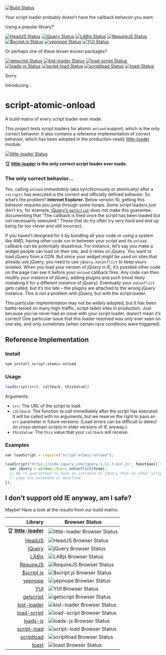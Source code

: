 [![Build Status][script-atomic-onload_img]][travis]

Your script loader probably doesn’t have the callback behavior you want.

Using a popular library?

[![HeadJS Status][headjs_img]][travis]
[![jQuery Status][jquery_img]][travis]
[![LABjs Status][labjs_img]][travis]
[![RequireJS Status][requirejs_img]][travis]
[![$script.js Status][scriptjs_img]][travis]
[![yepnope Status][yepnope_img]][travis]
[![YUI Status][yui_img]][travis]

Or perhaps one of these lesser-known packages?

[![getscript Status][getscript_img]][travis]
[![kist-loader Status][kist-loader_img]][travis]
[![load-script Status][load-script_img]][travis]
[![loads-js Status][loads-js_img]][travis]
[![script-load Status][script-load_img]][travis]
[![scriptload Status][scriptload_img]][travis]
[![toast Status][toast_img]][travis]

Sorry.

Introducing…

# script-atomic-onload

A build matrix of every script loader ever made.

This project tests script loaders for atomic `onload` support, which is the
only correct behavior. It also contains a reference implementation of correct
behavior, which has been adopted in the production-ready
[little-loader][little-loader] module.

[![little-loader Status][little-loader_img]][travis]

:trophy: **[little-loader][little-loader] is the only correct script loader ever made.**


### The only correct behavior…

Yes, calling `onload` *immediately* (aka synchronously or atomically) after a
`<script>` has executed is the correct and officially defined behavior. So
what’s the problem? **Internet Explorer.** Below version 10, getting this
behavior requires you jump through some hoops. Some script loaders just don’t
try; for example, [jQuery’s `getScript`][jquery] does not make this
guarantee, documenting that “The callback is fired once the script has been
loaded but not necessarily executed.” Those that do try often try *very hard*
and end up being far too clever and still incorrect.

If you haven’t designed for it by bundling all your code or using a system
like AMD, having other code run in between your script and its `onload`
callback can be potentially disastrous. For instance, let’s say you make a
widget people can load on their site, and it relies on jQuery. You want to load
jQuery from a CDN. But since your widget might be used on sites that already
use jQuery, you need to use `jQuery.noConflict` to keep yours isolated. When
you load your version of jQuery in IE, it’s possible other code on the page can
see it before your `onload` callback fires. Any code can then modify your
instance of jQuery, adding plugins and such (most likely mistaking it for a
different instance of jQuery). Eventually your `noConflict` gets called, but
it’s too late – the plugins are attached to the wrong jQuery instance. This is
not a problem with jQuery, but with the script loader.

This particular implementation may not be widely adopted, but it has been
battle-tested on many high-traffic, script-laden sites in production. Just
because you’ve never had an issue with your script loader, doesn’t mean it’s
correct! One particular issue that this loader resolved was only ever seen on
one site, and only sometimes (when certain race conditions were triggered).

## Reference Implementation

### Install

```sh
npm install script-atomic-onload
```

### Usage

```javascript
loadScript(src[, callback, thisValue])
```

Arguments:

* `src`: The URL of the script to load.
* `callback`: The function to call immediately after the script has executed. It
  will be called with no arguments, but we reserve the right to pass an `err`
  parameter in future versions. (Load errors can be difficult to detect on
  cross-domain scripts in older versions of IE anyway.)
* `thisValue`: The `this` value that your `callback` will receive.

### Examples

```javascript
var loadScript = require("script-atomic-onload");

loadScript("https://code.jquery.com/jquery-1.11.3.min.js", function() {
  var jQuery = window.jQuery.noConflict(true);
  // We’re guaranteed to have an instance of jQuery that no other script on the
  // page has extended or modified.
});
```

## I don’t support old IE anyway, am I safe?

Maybe! Have a look at the results from our build matrix:

Library | Browser Status
------: | --------------
:trophy: **[little-loader][]** | ![little-loader Browser Status][little-loader_browsers_img]
[HeadJS][headjs] | ![HeadJS Browser Status][headjs_browsers_img]
[jQuery][jquery] | ![jQuery Browser Status][jquery_browsers_img]
[LABjs][labjs] | ![LABjs Browser Status][labjs_browsers_img]
[RequireJS][requirejs] | ![RequireJS Browser Status][requirejs_browsers_img]
[$script.js][scriptjs] | ![$script.js Browser Status][scriptjs_browsers_img]
[yepnope][] | ![yepnope Browser Status][yepnope_browsers_img]
[YUI][yui] | ![YUI Browser Status][yui_browsers_img]
[getscript][] | ![getscript Browser Status][getscript_browsers_img]
[kist-loader][] | ![kist-loader Browser Status][kist-loader_browsers_img]
[load-script][] | ![load-script Browser Status][load-script_browsers_img]
[loads-js][] | ![loads-js Browser Status][loads-js_browsers_img]
[script-load][] | ![script-load Browser Status][script-load_browsers_img]
[scriptload][] | ![scriptload Browser Status][scriptload_browsers_img]
[toast][] | ![toast Browser Status][toast_browsers_img]

[script-atomic-onload_img]: https://img.shields.io/travis/exogen/script-atomic-onload/master.svg
[getscript_img]: http://badges.herokuapp.com/travis/exogen/script-atomic-onload?branch=master&env=TEST_LOADER=getscript&label=getscript
[headjs_img]: http://badges.herokuapp.com/travis/exogen/script-atomic-onload?branch=master&env=TEST_LOADER=headjs&label=HeadJS
[jquery_img]: http://badges.herokuapp.com/travis/exogen/script-atomic-onload?branch=master&env=TEST_LOADER=jquery&label=jQuery
[kist-loader_img]: http://badges.herokuapp.com/travis/exogen/script-atomic-onload?branch=master&env=TEST_LOADER=kist-loader&label=kist-loader
[labjs_img]: http://badges.herokuapp.com/travis/exogen/script-atomic-onload?branch=master&env=TEST_LOADER=labjs&label=LABjs
[little-loader_img]: http://badges.herokuapp.com/travis/exogen/script-atomic-onload?branch=master&env=TEST_LOADER=little-loader&label=little-loader
[load-script_img]: http://badges.herokuapp.com/travis/exogen/script-atomic-onload?branch=master&env=TEST_LOADER=load-script&label=load-script
[loads-js_img]: http://badges.herokuapp.com/travis/exogen/script-atomic-onload?branch=master&env=TEST_LOADER=loads-js&label=loads-js
[requirejs_img]: http://badges.herokuapp.com/travis/exogen/script-atomic-onload?branch=master&env=TEST_LOADER=requirejs&label=RequireJS
[scriptjs_img]: http://badges.herokuapp.com/travis/exogen/script-atomic-onload?branch=master&env=TEST_LOADER=scriptjs&label=$script.js
[scriptload_img]: http://badges.herokuapp.com/travis/exogen/script-atomic-onload?branch=master&env=TEST_LOADER=scriptload&label=scriptload
[script-load_img]: http://badges.herokuapp.com/travis/exogen/script-atomic-onload?branch=master&env=TEST_LOADER=script-load&label=script-load
[toast_img]: http://badges.herokuapp.com/travis/exogen/script-atomic-onload?branch=master&env=TEST_LOADER=toast&label=toast
[yepnope_img]: http://badges.herokuapp.com/travis/exogen/script-atomic-onload?branch=master&env=TEST_LOADER=yepnope&label=yepnope
[yui_img]: http://badges.herokuapp.com/travis/exogen/script-atomic-onload?branch=master&env=TEST_LOADER=yui&label=YUI

[script-atomic-onload_browsers_img]: http://badges.herokuapp.com/travis/exogen/script-atomic-onload/sauce/script-atomic-onload?name=script-atomic-onload
[headjs_browsers_img]: http://badges.herokuapp.com/travis/exogen/script-atomic-onload/sauce/script-atomic-onload?name=headjs
[jquery_browsers_img]: http://badges.herokuapp.com/travis/exogen/script-atomic-onload/sauce/script-atomic-onload?name=jquery
[labjs_browsers_img]: http://badges.herokuapp.com/travis/exogen/script-atomic-onload/sauce/script-atomic-onload?name=labjs
[little-loader_browsers_img]: http://badges.herokuapp.com/travis/exogen/script-atomic-onload/sauce/script-atomic-onload?name=little-loader
[requirejs_browsers_img]: http://badges.herokuapp.com/travis/exogen/script-atomic-onload/sauce/script-atomic-onload?name=requirejs
[yepnope_browsers_img]: http://badges.herokuapp.com/travis/exogen/script-atomic-onload/sauce/script-atomic-onload?name=yepnope
[getscript_browsers_img]: http://badges.herokuapp.com/travis/exogen/script-atomic-onload/sauce/script-atomic-onload?name=getscript
[kist-loader_browsers_img]: http://badges.herokuapp.com/travis/exogen/script-atomic-onload/sauce/script-atomic-onload?name=kist-loader
[load-script_browsers_img]: http://badges.herokuapp.com/travis/exogen/script-atomic-onload/sauce/script-atomic-onload?name=load-script
[loads-js_browsers_img]: http://badges.herokuapp.com/travis/exogen/script-atomic-onload/sauce/script-atomic-onload?name=loads-js
[script-load_browsers_img]: http://badges.herokuapp.com/travis/exogen/script-atomic-onload/sauce/script-atomic-onload?name=script-load
[scriptjs_browsers_img]: http://badges.herokuapp.com/travis/exogen/script-atomic-onload/sauce/script-atomic-onload?name=scriptjs
[scriptload_browsers_img]: http://badges.herokuapp.com/travis/exogen/script-atomic-onload/sauce/script-atomic-onload?name=scriptload
[toast_browsers_img]: http://badges.herokuapp.com/travis/exogen/script-atomic-onload/sauce/script-atomic-onload?name=toast
[yui_browsers_img]: http://badges.herokuapp.com/travis/exogen/script-atomic-onload/sauce/script-atomic-onload?name=yui

[travis]: https://travis-ci.org/exogen/script-atomic-onload

[getscript]: https://www.npmjs.com/package/getscript
[headjs]: http://headjs.com/
[jquery]: https://api.jquery.com/jquery.getscript
[kist-loader]: https://www.npmjs.com/package/kist-loader
[labjs]: http://labjs.com/
[little-loader]: https://github.com/walmartlabs/little-loader
[load-script]: https://www.npmjs.com/package/load-script
[loads-js]: https://www.npmjs.com/package/loads-js
[requirejs]: http://requirejs.org/
[scriptjs]: https://github.com/ded/script.js
[scriptload]: https://www.npmjs.com/package/scriptload
[script-load]: https://www.npmjs.com/package/script-load
[toast]: https://www.npmjs.com/package/pyrsmk-toast
[yepnope]: https://github.com/SlexAxton/yepnope.js
[yui]: http://yuilibrary.com/yui/docs/get/
